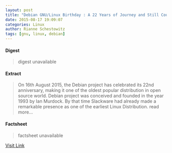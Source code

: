 ```yaml
---
layout: post
title: "Debian GNU/Linux Birthday : A 22 Years of Journey and Still Counting…"
date: 2015-08-17 19:09:07
categories: Linux
author: Rianne Schestowitz
tags: [gnu, linux, debian]
---
```



#### Digest
>digest unavailable

#### Extract
>On 16th August 2015, the Debian project has celebrated its 22nd anniversary, making it one of the oldest popular distribution in open source world. Debian project was conceived and founded in the year 1993 by Ian Murdock. By that time Slackware had already made a remarkable presence as one of the earliest Linux Distribution. read more...

#### Factsheet
>factsheet unavailable

[Visit Link](http://www.tuxmachines.org/node/79079)


